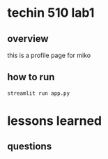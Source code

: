 # techin 510 lab1

## overview

this is a profile page for miko

## how to run

```
streamlit run app.py
```

# lessons learned
## questions